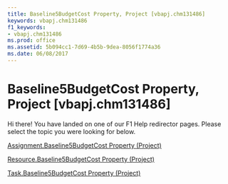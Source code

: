 ```yaml
---
title: Baseline5BudgetCost Property, Project [vbapj.chm131486]
keywords: vbapj.chm131486
f1_keywords:
- vbapj.chm131486
ms.prod: office
ms.assetid: 5b094cc1-7d69-4b5b-9dea-8056f1774a36
ms.date: 06/08/2017
---
```



# Baseline5BudgetCost Property, Project [vbapj.chm131486]

Hi there! You have landed on one of our F1 Help redirector pages. Please select the topic you were looking for below.

[Assignment.Baseline5BudgetCost Property (Project)](http://msdn.microsoft.com/library/af5f4183-4db9-9f83-2a13-9ff8cb66df3e%28Office.15%29.aspx)

[Resource.Baseline5BudgetCost Property (Project)](http://msdn.microsoft.com/library/aaa52ddf-7147-3b69-beed-687deff926d1%28Office.15%29.aspx)

[Task.Baseline5BudgetCost Property (Project)](http://msdn.microsoft.com/library/50837585-9ccb-4e77-da69-be1d2ad15fcb%28Office.15%29.aspx)


